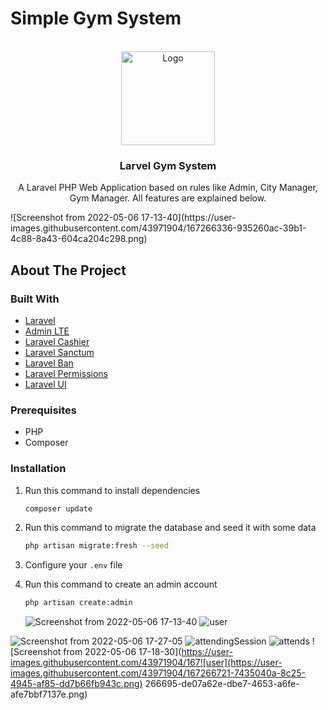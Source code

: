 # Simple Gym System

<!-- PROJECT LOGO -->
<br />
<div align="center">
  <a href="#">
    <img src="public/images/gym-logo.jpg" alt="Logo" width="150" />
  </a>

  <h3 align="center">Larvel Gym System</h3>

  <p align="center">
    A Laravel PHP Web Application based on rules like Admin, City Manager, Gym Manager. All features are explained below.
  </p>
</div>![Screenshot from 2022-05-06 17-13-40](https://user-images.githubusercontent.com/43971904/167266336-935260ac-39b1-4c88-8a43-604ca204c298.png)


<!-- ABOUT THE PROJECT -->

## About The Project

### Built With

-   [Laravel](https://laravel.com/)
-   [Admin LTE](https://adminlte.io/)
-   [Laravel Cashier](https://github.com/laravel/cashier-stripe/)
-   [Laravel Sanctum](https://github.com/laravel/sanctum/)
-   [Laravel Ban](https://github.com/cybercog/laravel-ban/)
-   [Laravel Permissions](https://github.com/spatie/laravel-permission/)
-   [Laravel UI](https://github.com/laravel/ui)

<!-- ### ERD & Mapping

![gym edited](https://user-images.githubusercontent.com/97949768/156903803-d0e015de-a274-4a9a-a25c-de8434383991.png)
 -->

### Prerequisites

-   PHP
-   Composer

### Installation

1. Run this command to install dependencies
    ```sh
    composer update
    ```
2. Run this command to migrate the database and seed it with some data
    ```sh
    php artisan migrate:fresh --seed
    ```
3. Configure your `.env` file
4. Run this command to create an admin account
    ```sh
    php artisan create:admin
    ```
    
    
    ![Screenshot from 2022-05-06 17-13-40](https://user-images.githubusercontent.com/43971904/167266381-6ff7c57a-13b5-4683-a846-5fd81d7b42a9.png)
![user](https://user-images.githubusercontent.com/43971904/167266471-bcff1141-50ec-4c80-9ff9-5f5e635cbfdd.png)

![Screenshot from 2022-05-06 17-27-05](https://user-images.githubusercontent.com/43971904/167266507-510f97a5-c6b3-4fc7-9f0b-88f7f7b6b51b.png)
![attendingSession](https://user-images.githubusercontent.com/43971904/167266543-b371bf60-6ad0-406e-8360-6c8c8788bb4f.png)
![attends](https://user-images.githubusercontent.com/43971904/167266553-f1bd1d1d-6b1a-469e-9a9d-a485f9218da3.png)
![Screenshot from 2022-05-06 17-18-30](https://user-images.githubusercontent.com/43971904/167![user](https://user-images.githubusercontent.com/43971904/167266721-7435040a-8c25-4945-af85-dd7b66fb943c.png)
266695-de07a62e-dbe7-4653-a6fe-afe7bbf7137e.png)
